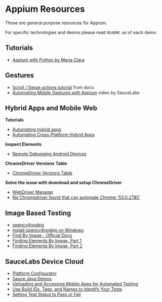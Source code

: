 # Appium Resources

Those are general purpose resources for Appium.

For specific technologies and demos please read `README.md` of each demo.

## Tutorials

- [Appium with Python by Maria Clara](https://github.com/clarabez/appium-en)

## Gestures

- [Scroll / Swipe actions tutorial](http://appium.io/docs/en/writing-running-appium/tutorial/swipe-tutorial/) from docs
- [Automating Mobile Gestures with Appium](https://www.youtube.com/watch?v=SDfxD8aGZRE&ab_channel=SauceLabs) video by SauceLabs

## Hybrid Apps and Mobile Web

**Tutorials**

- [Automating hybrid apps](http://appium.io/docs/en/writing-running-appium/web/hybrid/)
- [Automating Cross-Platform Hybrid Apps](https://appiumpro.com/editions/17)


**Inspect Elements**

- [Remote Debugging Android Devices](https://developers.google.com/web/tools/chrome-devtools/remote-debugging/?utm_source=dcc&utm_medium=redirect&utm_campaign=2016q3)

**ChromeDriver Versions Table**

- [ChromeDriver Versions Table](http://appium.io/docs/en/writing-running-appium/web/chromedriver/)

**Solve the issue with download and setup ChromeDriver**

- [WebDriver Manager](https://github.com/bonigarcia/webdrivermanager)
- [No Chromedriver found that can automate Chrome '53.0.2785'](https://stackoverflow.com/questions/52023111/no-chromedriver-found-that-can-automate-chrome-53-0-2785)

## Image Based Testing

- [opencv4nodejs](https://www.npmjs.com/package/opencv4nodejs#how-to-install)
- [Install opencv4nodejs on Windows](docs/opencv4nodejs.md)
- [Find By Image - Official Docs](http://appium.io/docs/en/advanced-concepts/image-elements/)
- [Finding Elements By Image, Part 1](https://appiumpro.com/editions/32)
- [Finding Elements By Image, Part 2](https://appiumpro.com/editions/33)

## SauceLabs Device Cloud

- [Platform Configurator](https://wiki.saucelabs.com/display/DOCS/Platform+Configurator#/)
- [Sauce Java Demos](https://github.com/saucelabs-training/demo-java/blob/master/on-boarding-modules/testng/src/test/java/Module3TestNGTest.java)
- [Uploading and Accessing Mobile Apps for Automated Testing](https://wiki.saucelabs.com/display/DOCS/Uploading+and+Accessing+Mobile+Apps+for+Automated+Testing+on+Virtual+Devices)
- [Use Build IDs, Tags, and Names to Identify Your Tests](https://wiki.saucelabs.com/display/DOCS/Best+Practice%3A+Use+Build+IDs%2C+Tags%2C+and+Names+to+Identify+Your+Tests)
- [Setting Test Status to Pass or Fail](https://wiki.saucelabs.com/display/DOCS/Setting+Test+Status+to+Pass+or+Fail)
